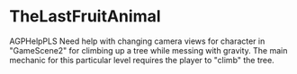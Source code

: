 # TheLastFruitAnimal
AGPHelpPLS
Need help with changing camera views for character in "GameScene2" for climbing up a tree while messing with gravity.
The main mechanic for this particular level requires the player to "climb" the tree.
